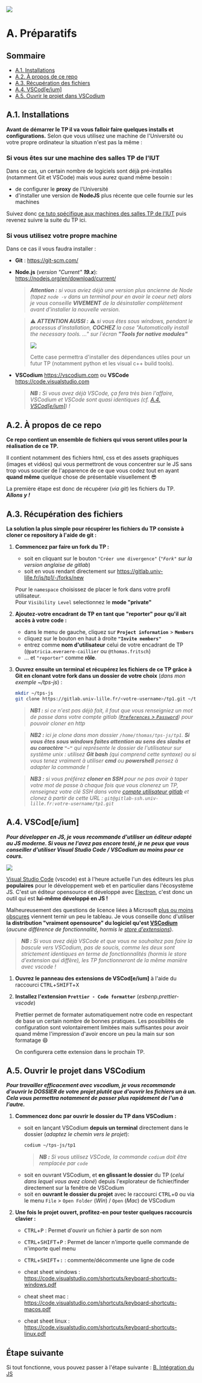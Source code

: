 <img src="images/readme/header-small.jpg" >

# A. Préparatifs <!-- omit in toc -->

## Sommaire <!-- omit in toc -->
- [A.1. Installations](#a1-installations)
- [A.2. À propos de ce repo](#a2-à-propos-de-ce-repo)
- [A.3. Récupération des fichiers](#a3-récupération-des-fichiers)
- [A.4. VSCod\[e/ium\]](#a4-vscodeium)
- [A.5. Ouvrir le projet dans VSCodium](#a5-ouvrir-le-projet-dans-vscodium)


## A.1. Installations
**Avant de démarrer le TP il va vous falloir faire quelques installs et configurations.** Selon que vous utilisez une machine de l'Université ou votre propre ordinateur la situation n'est pas la même :

### Si vous êtes sur une machine des salles TP de l'IUT <!-- omit in toc -->
Dans ce cas, un certain nombre de logiciels sont déjà pré-installés (notamment Git et VSCode) mais vous aurez quand même besoin :
- de configurer le **proxy** de l'Université
- d'installer une version de **NodeJS** plus récente que celle fournie sur les machines

Suivez donc [ce tuto spécifique aux machines des salles TP de l'IUT](A-preparatifs-linux.md) puis revenez suivre la suite du TP ici.

### Si vous utilisez votre propre machine <!-- omit in toc -->
Dans ce cas il vous faudra installer :
- **Git** : https://git-scm.com/
- **Node.js** (_version "Current" **19.x**_): https://nodejs.org/en/download/current/
	> _**Attention :** si vous aviez déjà une version plus ancienne de Node (tapez `node -v` dans un terminal pour en avoir le coeur net) alors je vous conseille **VIVEMENT** de la désinstaller complètement avant d'installer la nouvelle version._

	> ⚠️ _**ATTENTION AUSSI :**_ ⚠️ _si vous êtes sous windows, pendant le processus d'installation, **COCHEZ** la case _"Automatically install the necessary tools. ..."_ sur l'écran **"Tools for native modules"**_
	>
	> <img src="images/readme/node-install.png" >
	>
	> Cette case permettra d'installer des dépendances utiles pour un futur TP (notamment python et les visual c++ build tools).

- **VSCodium** https://vscodium.com ou **VSCode** https://code.visualstudio.com
	> _**NB :** Si vous avez déjà VSCode, ça fera très bien l'affaire, VSCodium et VSCode sont quasi identiques (_cf. [A.4. VSCod[e/ium]](#a4-vscodeium)_) !_

## A.2. À propos de ce repo

**Ce repo contient un ensemble de fichiers qui vous seront utiles pour la réalisation de ce TP.**

Il contient notamment des fichiers html, css et des assets graphiques (images et vidéos) qui vous permettront de vous concentrer sur le JS sans trop vous soucier de l'apparence de ce que vous codez tout en ayant **quand même** quelque chose de présentable visuellement 😎

La première étape est donc de récupérer (_via git_) les fichiers du TP.<br>
_**Allons y !**_


## A.3. Récupération des fichiers

**La solution la plus simple pour récupérer les fichiers du TP consiste à cloner ce repository à l'aide de git :**

1. **Commencez par faire un fork du TP :**
	- soit en cliquant sur le bouton `"Créer une divergence"` (_`"Fork"` sur la version anglaise de gitlab_)
	- soit en vous rendant directement sur https://gitlab.univ-lille.fr/js/tp1/-/forks/new

	Pour le `namespace` choisissez de placer le fork dans votre profil utilisateur.\
	Pour `Visibility Level` selectionnez le **mode "private"**

2. **Ajoutez-votre encadrant de TP en tant que "reporter" pour qu'il ait accès à votre code :**
	- dans le menu de gauche, cliquez sur **`Project information`** > **`Members`**
	- cliquez sur le bouton en haut à droite **`"Invite members"`**
	- entrez comme **nom d'utilisateur** celui de votre encadrant de TP (`@patricia.everaere-caillier` ou `@thomas.fritsch`)
	- ... et `"reporter"` comme **rôle**.

3. **Ouvrez ensuite un terminal et récupérez les fichiers de ce TP grâce à Git en clonant votre fork dans un dossier de votre choix** (_dans mon exemple ~/tps-js_) :
	```bash
	mkdir ~/tps-js
	git clone https://gitlab.univ-lille.fr/<votre-username>/tp1.git ~/tps-js/tp1
	```

	> _**NB1 :** si ce n'est pas déjà fait, il faut que vous renseigniez un mot de passe dans votre compte gitlab ([`Preferences` > `Password`](https://gitlab.univ-lille.fr/-/profile/password/edit)) pour pouvoir cloner en http_

	> _**NB2 :** ici je clone dans mon dossier `/home/thomas/tps-js/tp1`. **Si vous êtes sous windows faites attention au sens des slashs et au caractère `"~"`** qui représente le dossier de l'utilisateur sur système unix : utilisez **Git bash** (qui comprend cette syntaxe) ou si vous tenez vraiment à utiliser **cmd** ou **powershell** pensez à adapter la commande !_

	> _**NB3 :** si vous préférez **cloner en SSH** pour ne pas avoir à taper votre mot de passe à chaque fois que vous clonerez un TP, renseignez votre clé SSH dans votre [compte utilisateur gitlab](https://gitlab.univ-lille.fr/-/profile/keys) et clonez à partir de cette URL : `git@gitlab-ssh.univ-lille.fr:votre-username/tp1.git`_



## A.4. VSCod\[e/ium\]

_**Pour développer en JS, je vous recommande d'utiliser un éditeur adapté au JS moderne. Si vous ne l'avez pas encore testé, je ne peux que vous conseiller d'utiliser Visual Studio Code / VSCodium au moins pour ce cours.**_

<img src="images/readme/vscode-ium.jpg" />

[Visual Studio Code](https://code.visualstudio.com/) (vscode) est à l'heure actuelle l'un des éditeurs les plus **populaires** pour le développement web et en particulier dans l'écosystème JS. C'est un éditeur opensource et développé avec [Electron](https://electronjs.org/), c'est donc un outil qui est **lui-même développé en JS !**

Malheureusement des questions de licence liées à Microsoft [plus ou moins obscures](https://vscodium.com/#why) viennent ternir un peu le tableau. Je vous conseille donc d'utiliser **la distribution "vraiment opensource" du logiciel qu'est [VSCodium](https://vscodium.com/)** (_aucune différence de fonctionnalité, hormis le [store d'extensions](https://github.com/VSCodium/vscodium/blob/master/DOCS.md#extensions-marketplace)_).

> _**NB :** Si vous avez déjà VSCode et que vous ne souhaitez pas faire la bascule vers VSCodium, pas de soucis, comme les deux sont strictement identiques en terme de fonctionnalités (hormis le store d'extension qui diffère), les TP fonctionneront de la même manière avec vscode !_


1. **Ouvrez le panneau des extensions de VSCod\[e/ium\]** à l'aide du raccourci <kbd>CTRL</kbd>+<kbd>SHIFT</kbd>+<kbd>X</kbd>

1. **Installez l'extension `Prettier - Code formatter`** (_esbenp.prettier-vscode_)

	Prettier permet de formater automatiquement notre code en respectant de base un certain nombre de bonnes pratiques. Les possibilités de configuration sont volontairement limitées mais suffisantes pour avoir quand même l'impression d'avoir encore un peu la main sur son formatage 😄

	On configurera cette extension dans le prochain TP.

## A.5. Ouvrir le projet dans VSCodium

_**Pour travailler efficacement avec vscodium, je vous recommande d'ouvrir le DOSSIER de votre projet plutôt que d'ouvrir les fichiers un à un. Cela vous permettra notamment de passer plus rapidement de l'un à l'autre.**_

1. **Commencez donc par ouvrir le dossier du TP dans VSCodium :**
	- soit en lançant VSCodium **depuis un terminal** directement dans le dossier (*adaptez le chemin vers le projet*):
		```bash
		codium ~/tps-js/tp1
		```
		> _**NB :** Si vous utilisez VSCode, la commande `codium` doit être remplacée par `code`_
	- soit en ouvrant VSCodium, et **en glissant le dossier** du TP (_celui dans lequel vous avez cloné_) depuis l'explorateur de fichier/finder directement sur la fenêtre de VSCodium
	- soit en **ouvrant le dossier du projet** avec le raccourci <kbd>CTRL</kbd>+<kbd>O</kbd> ou via le menu `File` > `Open Folder` (_Win_) / `Open` (_Mac_) de VSCodium

2. **Une fois le projet ouvert, profitez-en pour tester quelques raccourcis clavier :**
	- <kbd>CTRL</kbd>+<kbd>P</kbd> : Permet d'ouvrir un fichier à partir de son nom
	- <kbd>CTRL</kbd>+<kbd>SHIFT</kbd>+<kbd>P</kbd> : Permet de lancer n'importe quelle commande de n'importe quel menu
	- <kbd>CTRL</kbd>+<kbd>SHIFT</kbd>+<kbd>:</kbd> : commente/décommente une ligne de code

	- cheat sheet windows : https://code.visualstudio.com/shortcuts/keyboard-shortcuts-windows.pdf
	- cheat sheet mac : https://code.visualstudio.com/shortcuts/keyboard-shortcuts-macos.pdf
	- cheat sheet linux : https://code.visualstudio.com/shortcuts/keyboard-shortcuts-linux.pdf


## Étape suivante <!-- omit in toc -->
Si tout fonctionne, vous pouvez passer à l'étape suivante : [B. Intégration du JS](B-integration.md)